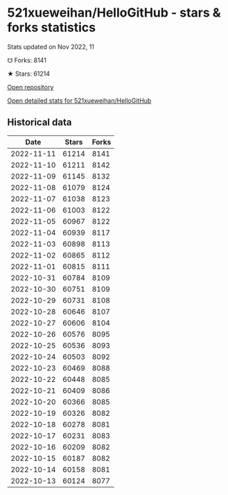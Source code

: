 # 521xueweihan/HelloGitHub - stars & forks statistics

Stats updated on Nov 2022, 11

☋ Forks: 8141

★ Stars: 61214

[Open repository](https://github.com/521xueweihan/HelloGitHub)

[Open detailed stats for 521xueweihan/HelloGitHub](https://reviewgithub.com/rep/521xueweihan/HelloGitHub)

## Historical data
| Date | Stars | Forks |
|------|-------|-------|
| 2022-11-11 | 61214 | 8141 | 
| 2022-11-10 | 61211 | 8142 | 
| 2022-11-09 | 61145 | 8132 | 
| 2022-11-08 | 61079 | 8124 | 
| 2022-11-07 | 61038 | 8123 | 
| 2022-11-06 | 61003 | 8122 | 
| 2022-11-05 | 60967 | 8122 | 
| 2022-11-04 | 60939 | 8117 | 
| 2022-11-03 | 60898 | 8113 | 
| 2022-11-02 | 60865 | 8112 | 
| 2022-11-01 | 60815 | 8111 | 
| 2022-10-31 | 60784 | 8109 | 
| 2022-10-30 | 60751 | 8109 | 
| 2022-10-29 | 60731 | 8108 | 
| 2022-10-28 | 60646 | 8107 | 
| 2022-10-27 | 60606 | 8104 | 
| 2022-10-26 | 60576 | 8095 | 
| 2022-10-25 | 60536 | 8093 | 
| 2022-10-24 | 60503 | 8092 | 
| 2022-10-23 | 60469 | 8088 | 
| 2022-10-22 | 60448 | 8085 | 
| 2022-10-21 | 60409 | 8086 | 
| 2022-10-20 | 60366 | 8085 | 
| 2022-10-19 | 60326 | 8082 | 
| 2022-10-18 | 60278 | 8081 | 
| 2022-10-17 | 60231 | 8083 | 
| 2022-10-16 | 60209 | 8082 | 
| 2022-10-15 | 60187 | 8082 | 
| 2022-10-14 | 60158 | 8081 | 
| 2022-10-13 | 60124 | 8077 | 

